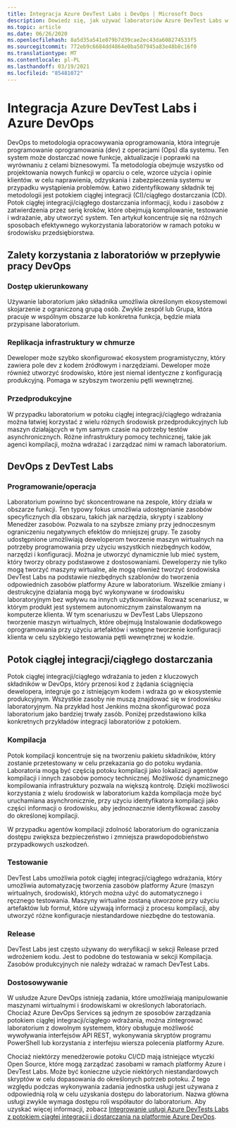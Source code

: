 ```yaml
---
title: Integracja Azure DevTest Labs i DevOps | Microsoft Docs
description: Dowiedz się, jak używać laboratoriów Azure DevTest Labs w ramach potoków ciągłej integracji (CI)/ciągłego dostarczania (CD) w środowisku przedsiębiorstwa.
ms.topic: article
ms.date: 06/26/2020
ms.openlocfilehash: 8a5d35a541e079b7d39cae2ec43da608274533f5
ms.sourcegitcommit: 772eb9c6684dd4864e0ba507945a83e48b8c16f0
ms.translationtype: MT
ms.contentlocale: pl-PL
ms.lasthandoff: 03/19/2021
ms.locfileid: "85481072"
---
```

# <a name="integration-of-azure-devtest-labs-and-azure-devops"></a>Integracja Azure DevTest Labs i Azure DevOps
DevOps to metodologia opracowywania oprogramowania, która integruje programowanie oprogramowania (dev) z operacjami (Ops) dla systemu. Ten system może dostarczać nowe funkcje, aktualizacje i poprawki na wyrównaniu z celami biznesowymi. Ta metodologia obejmuje wszystko od projektowania nowych funkcji w oparciu o cele, wzorce użycia i opinie klientów. w celu naprawienia, odzyskania i zabezpieczenia systemu w przypadku wystąpienia problemów. Łatwo zidentyfikowany składnik tej metodologii jest potokiem ciągłej integracji (CI)/ciągłego dostarczania (CD). Potok ciągłej integracji/ciągłego dostarczania informacji, kodu i zasobów z zatwierdzenia przez serię kroków, które obejmują kompilowanie, testowanie i wdrażanie, aby utworzyć system. Ten artykuł koncentruje się na różnych sposobach efektywnego wykorzystania laboratoriów w ramach potoku w środowisku przedsiębiorstwa. 

## <a name="benefits-of-using-labs-in-devops-workflow"></a>Zalety korzystania z laboratoriów w przepływie pracy DevOps 

### <a name="focused-access"></a>Dostęp ukierunkowany 
Używanie laboratorium jako składnika umożliwia określonym ekosystemowi skojarzenie z ograniczoną grupą osób. Zwykle zespół lub Grupa, która pracuje w wspólnym obszarze lub konkretna funkcja, będzie miała przypisane laboratorium.   

### <a name="infrastructure-replication-in-the-cloud"></a>Replikacja infrastruktury w chmurze 
Deweloper może szybko skonfigurować ekosystem programistyczny, który zawiera pole dev z kodem źródłowym i narzędziami. Deweloper może również utworzyć środowisko, które jest niemal identyczne z konfiguracją produkcyjną. Pomaga w szybszym tworzeniu pętli wewnętrznej. 

### <a name="pre-production"></a>Przedprodukcyjne 
W przypadku laboratorium w potoku ciągłej integracji/ciągłego wdrażania można łatwiej korzystać z wielu różnych środowisk przedprodukcyjnych lub maszyn działających w tym samym czasie na potrzeby testów asynchronicznych. Różne infrastruktury pomocy technicznej, takie jak agenci kompilacji, można wdrażać i zarządzać nimi w ramach laboratorium. 

## <a name="devops-with-devtest-labs"></a>DevOps z DevTest Labs 

### <a name="development--operation"></a>Programowanie/operacja 
Laboratorium powinno być skoncentrowane na zespole, który działa w obszarze funkcji. Ten typowy fokus umożliwia udostępnianie zasobów specyficznych dla obszaru, takich jak narzędzia, skrypty i szablony Menedżer zasobów. Pozwala to na szybsze zmiany przy jednoczesnym ograniczeniu negatywnych efektów do mniejszej grupy. Te zasoby udostępnione umożliwiają deweloperom tworzenie maszyn wirtualnych na potrzeby programowania przy użyciu wszystkich niezbędnych kodów, narzędzi i konfiguracji. Można je utworzyć dynamicznie lub mieć system, który tworzy obrazy podstawowe z dostosowaniami. Deweloperzy nie tylko mogą tworzyć maszyny wirtualne, ale mogą również tworzyć środowiska DevTest Labs na podstawie niezbędnych szablonów do tworzenia odpowiednich zasobów platformy Azure w laboratorium. Wszelkie zmiany i destrukcyjne działania mogą być wykonywane w środowisku laboratoryjnym bez wpływu na innych użytkowników. Rozważ scenariusz, w którym produkt jest systemem autonomicznym zainstalowanym na komputerze klienta. W tym scenariuszu w DevTest Labs Ulepszono tworzenie maszyn wirtualnych, które obejmują Instalowanie dodatkowego oprogramowania przy użyciu artefaktów i wstępne tworzenie konfiguracji klienta w celu szybkiego testowania pętli wewnętrznej w kodzie. 
  
## <a name="cicd-pipeline"></a>Potok ciągłej integracji/ciągłego dostarczania 
Potok ciągłej integracji/ciągłego wdrażania to jeden z kluczowych składników w DevOps, który przenosi kod z żądania ściągnięcia dewelopera, integruje go z istniejącym kodem i wdraża go w ekosystemie produkcyjnym. Wszystkie zasoby nie muszą znajdować się w środowisku laboratoryjnym. Na przykład host Jenkins można skonfigurować poza laboratorium jako bardziej trwały zasób. Poniżej przedstawiono kilka konkretnych przykładów integracji laboratoriów z potokiem. 

### <a name="build"></a>Kompilacja 
Potok kompilacji koncentruje się na tworzeniu pakietu składników, który zostanie przetestowany w celu przekazania go do potoku wydania. Laboratoria mogą być częścią potoku kompilacji jako lokalizacji agentów kompilacji i innych zasobów pomocy technicznej. Możliwość dynamicznego kompilowania infrastruktury pozwala na większą kontrolę. Dzięki możliwości korzystania z wielu środowisk w laboratorium każda kompilacja może być uruchamiana asynchronicznie, przy użyciu identyfikatora kompilacji jako części informacji o środowisku, aby jednoznacznie identyfikować zasoby do określonej kompilacji.   

W przypadku agentów kompilacji zdolność laboratorium do ograniczania dostępu zwiększa bezpieczeństwo i zmniejsza prawdopodobieństwo przypadkowych uszkodzeń.  

### <a name="test"></a>Testowanie 
DevTest Labs umożliwia potok ciągłej integracji/ciągłego wdrażania, który umożliwia automatyzację tworzenia zasobów platformy Azure (maszyn wirtualnych, środowisk), których można użyć do automatycznego i ręcznego testowania. Maszyny wirtualne zostaną utworzone przy użyciu artefaktów lub formuł, które używają informacji z procesu kompilacji, aby utworzyć różne konfiguracje niestandardowe niezbędne do testowania.   

### <a name="release"></a>Release 
DevTest Labs jest często używany do weryfikacji w sekcji Release przed wdrożeniem kodu. Jest to podobne do testowania w sekcji Kompilacja. Zasobów produkcyjnych nie należy wdrażać w ramach DevTest Labs. 

### <a name="customization"></a>Dostosowywanie 
W usłudze Azure DevOps istnieją zadania, które umożliwiają manipulowanie maszynami wirtualnymi i środowiskami w określonych laboratoriach. Chociaż Azure DevOps Services są jednym ze sposobów zarządzania potokiem ciągłej integracji/ciągłego wdrażania, można zintegrować laboratorium z dowolnym systemem, który obsługuje możliwość wywoływania interfejsów API REST, wykonywania skryptów programu PowerShell lub korzystania z interfejsu wiersza polecenia platformy Azure. 

Chociaż niektórzy menedżerowie potoku CI/CD mają istniejące wtyczki Open Source, które mogą zarządzać zasobami w ramach platformy Azure i DevTest Labs. Może być konieczne użycie niektórych niestandardowych skryptów w celu dopasowania do określonych potrzeb potoku.  Z tego względu podczas wykonywania zadania jednostka usługi jest używana z odpowiednią rolą w celu uzyskania dostępu do laboratorium. Nazwa główna usługi zwykle wymaga dostępu roli współautor do laboratorium. Aby uzyskać więcej informacji, zobacz [Integrowanie usługi Azure DevTests Labs z potokiem ciągłej integracji i dostarczania na platformie Azure DevOps](devtest-lab-integrate-ci-cd.md). 
 